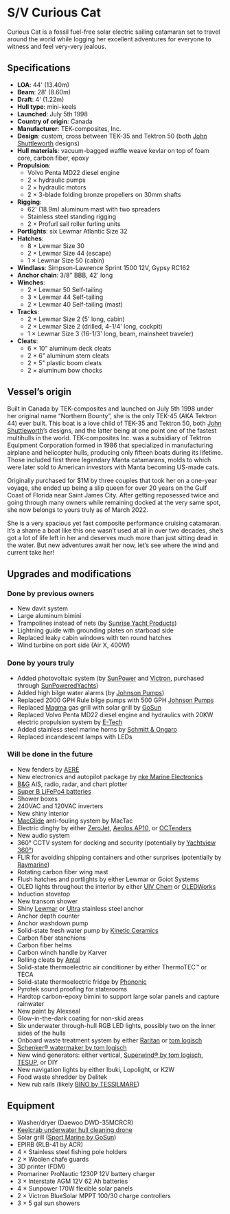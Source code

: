 # S/V Curious Cat

Curious Cat is a fossil fuel-free solar electric sailing catamaran set to travel around the world while logging her excellent adventures for everyone to witness and feel very-very jealous.


## Specifications

- **LOA**: 44' (13.40m)
- **Beam**: 28' (8.60m)
- **Draft**: 4' (1.22m)
- **Hull type**: mini-keels
- **Launched**: July 5th 1998
- **Country of origin**: Canada
- **Manufacturer**: TEK-composites, Inc.
- **Design**: custom, cross between TEK-35 and Tektron 50 (both [John Shuttleworth](https://www.shuttleworthdesign.com/) designs)
- **Hull materials**: vacuum-bagged waffle weave kevlar on top of foam core, carbon fiber, epoxy
- **Propulsion**:
    - Volvo Penta MD22 diesel engine
    - 2 × hydraulic pumps
    - 2 × hydraulic motors
    <!-- - two 10KW IP67 BLDC electric motors by [E-Tech](https://starboats.eu/electric-drives/e-tech-wg-inboard-engines/) -->
    - 2 × 3-blade folding bronze propellers on 30mm shafts
- **Rigging**:
    - 62' (18.9m) aluminum mast with two spreaders
    - Stainless steel standing rigging
    - 2 × Profurl sail roller furling units
- **Portlights**: six Lewmar Atlantic Size 32
- **Hatches**:
    - 8 × Lewmar Size 30
    - 2 × Lewmar Size 44 (escape)
    - 1 × Lewmar Size 50 (cabin)
- **Windlass**: Simpson-Lawrence Sprint 1500 12V, Gypsy RC162
- **Anchor chain**: 3/8" BBB, 42' long
- **Winches**:
    - 2 × Lewmar 50 Self-tailing
    - 3 × Lewmar 44 Self-tailing
    - 2 × Lewmar 40 Self-tailing (mast)
- **Tracks**:
    - 2 × Lewmar Size 2 (5' long, cabin)
    - 2 × Lewmar Size 2 (drilled, 4-1/4' long, cockpit)
    - 1 × Lewmar Size 3 (16-1/3' long, beam, mainsheet traveler)
- **Cleats**:
    - 6 × 10" aluminum deck cleats
    - 2 × 6" aluminum stern cleats
    - 2 × 5" plastic boom cleats
    - 2 × aluminum bow chocks


## Vessel’s origin

Built in Canada by TEK-composites and launched on July 5th 1998 under her original name “Northern Bounty”, she is the only TEK-45 (AKA Tektron 44) ever built.
This boat is a love child of TEK-35 and Tektron 50, both [John Shuttleworth](https://www.shuttleworthdesign.com)’s designs, and the latter being at one point one of the fastest multihulls in the world.  TEK-composites Inc. was a subsidiary of Tektron Equipment Corporation formed in 1986 that specialized in manufacturing airplane and helicopter hulls, producing only fifteen boats during its lifetime.  Those included first three legendary Manta catamarans, molds to which were later sold to American investors with Manta becoming US-made cats.

Originally purchased for $1M by three couples that took her on a one-year voyage, she ended up being a slip queen for over 20 years on the Gulf Coast of Florida near Saint James City.
After getting reposessed twice and going through many owners while remaining docked at the very same spot, she now belongs to yours truly as of March 2022.

She is a very spacious yet fast composite performance cruising catamaran.  It’s a shame a boat like this one wasn’t used at all in over two decades, she’s got a lot of life left in her and deserves much more than just sitting dead in the water.  But new adventures await her now, let’s see where the wind and current take her!


## Upgrades and modifications

### Done by previous owners

 - New davit system
 - Large aluminum bimini
 - Trampolines instead of nets (by [Sunrise Yacht Products](https://multihullnets.com))
 - Lightning guide with grounding plates on starboad side
 - Replaced leaky cabin windows with ten round hatches
 - Wind turbine on port side (Air X, 400W)

### Done by yours truly

 - Added photovoltaic system (by [SunPower](https://us.sunpower.com/products/solar-panels) and [Victron](https://www.victronenergy.com), purchased through [SunPoweredYachts](https://www.sunpoweredyachts.com))
 - Added high bilge water alarms (by [Johnson Pumps](https://www.spxflow.com/products/application?application=marine&subApplications=recreational-marine))
 - Replaced 2000 GPH Rule bilge pumps with 500 GPH [Johnson Pumps](https://www.spxflow.com/products/application?application=marine&subApplications=recreational-marine)
 - Replaced [Magma](https://magmaproducts.com/collections/grills-marine) gas grill with solar grill by [GoSun](https://gosun.co/products/sport-marine)
 - Replaced Volvo Penta MD22 diesel engine and hydraulics with 20KW electric propulsion system by [E-Tech](https://starboats.eu/electric-drives/)
 - Added stainless steel marine horns by [Schmitt & Ongaro](http://www.schmittongaromarine.com)
 - Replaced incandescent lamps with LEDs

### Will be done in the future

 - New fenders by [AERÉ](http://aeredockingsolutions.com)
 - New electronics and autopilot package by [nke Marine Electronics](http://nke-marine-electronics.com)
 - [B&G](https://www.bandg.com) AIS, radio, radar, and chart plotter
 - [Super B LiFePo4 batteries](https://www.super-b.com/en/lithium-marine-batteries/leisure-marine)
 - Shower boxes
 - 240VAC and 120VAC inverters
 - New shiny interior
 - [MacGlide](https://www.macglide.eu) anti-fouling system by MacTac
 - Electric dinghy by either [ZeroJet](https://www.zerojet.nz), [Aeolos AP10](https://www.aeoloscomposites.com/aeolos-p10-dinghy), or [OCTenders](https://octenders.co.nz)
 - New audio system
 - 360° CCTV system for docking and security (potentially by [Yachtview 360°](http://www.yachtview360.eu))
 - FLIR for avoiding shipping containers and other surprises (potentially by [Raymarine](https://www.raymarine.com/flir-thermal-cameras/))
 - Rotating carbon fiber wing mast
 - Flush hatches and portlights by either Lewmar or Goiot Systems
 - OLED lights throughout the interior by either [UIV Chem](http://www.ioledlight.com) or [OLEDWorks](http://oledworks.com)
 - Induction stovetop
 - New transom shower
 - Shiny [Lewmar](https://www.lewmar.com) or [Ultra](https://www.ultramarine-anchors.com/anchor) stainless steel anchor
 - Anchor depth counter
 - Anchor washdown pump
 - Solid-state fresh water pump by [Kinetic Ceramics](https://www.kineticceramics.com/products/solid-state-pumps/)
 - Carbon fiber stanchions
 - Carbon fiber helms
 - Carbon winch handle by Karver
 - Rolling cleats by [Antal](http://antal.it/ENG/)
 - Solid-state thermoelectric air conditioner by either ThermoTEC™ or TECA
 - Solid-state thermoelectric fridge by [Phononic](https://phononic.com)
 - Pyrotek sound proofing for staterooms
 - Hardtop carbon-epoxy bimini to support large solar panels and capture rainwater
 - New paint by Alexseal
 - Glow-in-the-dark coating for non-skid areas
 - Six underwater through-hull RGB LED lights, possibly two on the inner sides of the hulls
 - Onboard waste treatment system by either [Raritan](https://www.raritaneng.com/en_US/) or [tom logisch](https://www.nauticexpo.com/prod/tom-logisch-exploring-world-better-way/product-64563-479247.html)
 - [Schenker® watermaker by tom logisch](https://tomlogisch.com/schenker/)
 - New wind generators: either vertical, [Superwind® by tom logisch](https://tomlogisch.com/superwind/), [TESUP](https://www.tesup.us/product-page/atlas40-48v-4kw-wind-turbine-generator-for-homes-battery-energy-amazon-usa), or DIY
 - New navigation lights by either Ibuki, Lopolight, or K2W
 - Food waste shredder by Delitek
 - New rub rails (likely [BINO by TESSILMARE](https://rubrails-tessilmare.com/boat-rub-rails/bino-boat-rub-rails/))


## Equipment
 - Washer/dryer (Daewoo DWD-35MCRCR)
 - [Keelcrab underwater hull cleaning drone](https://www.keelcrab.com)
 - Solar grill ([Sport Marine by GoSun](https://gosun.co/products/sport-marine))
 - EPIRB (RLB-41 by ACR)
 - 4 × Stainless steel fishing pole holders
 - 2 × Woolen chafe guards
 - 3D printer (FDM)
 - Promariner ProNautic 1230P 12V battery charger
 - 3 × Interstate AGM 12V 62 Ah batteries
 - 4 × Sunpower 170W flexible solar panels
 - 2 × Victron BlueSolar MPPT 100/30 charge controllers
 - 3 × 5 gal sun showers
